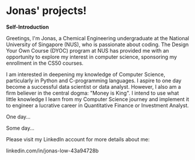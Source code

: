 # Jonas' projects!

**Self-Introduction**

Greetings, I'm Jonas, a Chemical Engineering undergraduate at the National University of Singapore (NUS), who is passionate about coding. The Design Your Own Course (DYOC) program at NUS has provided me with an opportunity to explore my interest in computer science, sponsoring my enrollment in the CS50 courses.

I am interested in deepening my knowledge of Computer Science, particularly in Python and C-programming languages. I aspire to one day become a successful data scientist or data analyst. However, I also am a firm believer in the central dogma: "Money is King". I intend to use what little knowledge I learn from my Computer Science journey and implement it to engineer a lucrative career in Quantitative Finance or Investment Analyst.

One day...

Some day...

Please visit my LinkedIn account for more details about me: 

linkedin.com/in/jonas-low-43a94728b
